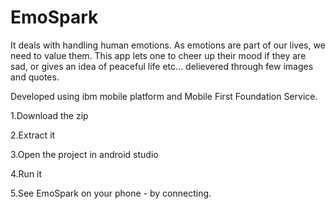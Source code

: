 # EmoSpark
It deals with handling human emotions. As emotions are part of our lives, we need to value them. This app lets one to cheer up their mood if they are sad, or gives an idea of peaceful life etc... delievered through few images and quotes. 

Developed using ibm mobile platform and Mobile First Foundation Service. 
 
1.Download the zip


2.Extract it


3.Open the project in android studio


4.Run it


5.See EmoSpark on your phone - by connecting.
